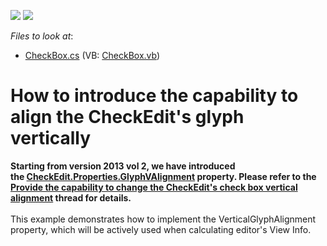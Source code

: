 <!-- default badges list -->
[![](https://img.shields.io/badge/Open_in_DevExpress_Support_Center-FF7200?style=flat-square&logo=DevExpress&logoColor=white)](https://supportcenter.devexpress.com/ticket/details/E1904)
[![](https://img.shields.io/badge/📖_How_to_use_DevExpress_Examples-e9f6fc?style=flat-square)](https://docs.devexpress.com/GeneralInformation/403183)
<!-- default badges end -->
<!-- default file list -->
*Files to look at*:

* [CheckBox.cs](./CS/Q240157/CheckBox.cs) (VB: [CheckBox.vb](./VB/Q240157/CheckBox.vb))
<!-- default file list end -->
# How to introduce the capability to align the CheckEdit's glyph vertically


<p><strong>Starting from version 2013 vol 2, we have introduced the <a href="https://documentation.devexpress.com/#WindowsForms/DevExpressXtraEditorsRepositoryBaseRepositoryItemCheckEdit_GlyphVAlignmenttopic">CheckEdit.Properties.GlyphVAlignment</a> property. Please refer to the <a href="https://www.devexpress.com/Support/Center/p/AS5395">Provide the capability to change the CheckEdit's check box vertical alignment</a> thread for details.</strong><br /><br />This example demonstrates how to implement the VerticalGlyphAlignment property, which will be actively used when calculating editor's View Info.</p>

<br/>


